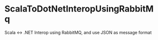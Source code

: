# ScalaToDotNetInteropUsingRabbitMq
Scala &lt;-> .NET Interop using RabbitMQ, and use JSON as message format
